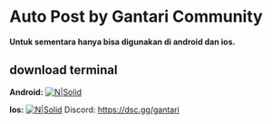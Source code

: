 # Auto Post by Gantari Community
**Untuk sementara hanya bisa digunakan di android dan ios.**
## download terminal

**Android:**
[![N|Solid](https://tse1.mm.bing.net/th?id=OIP.Ro739XbObP73gjGTg0mrCwHaCM&pid=Api&P=0&h=40)](https://f-droid.org/repo/com.termux_118.apk)

**Ios:**
[![N|Solid](https://tse1.mm.bing.net/th?id=OIP.qMoLfr63xwD4eSKlZsGHugAAAA&pid=Api&P=0&h=70)](https://apps.apple.com/us/app/ish-shell/id1436902243?platform=iphone)
Discord: https://dsc.gg/gantari
